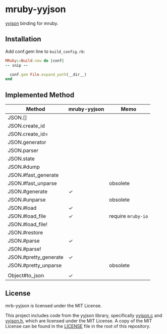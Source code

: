 # mruby-yyjson

[yyjson](https://github.com/ibireme/yyjson) binding for mruby.

## Installation

Add conf.gem line to `build_config.rb`:

```ruby
MRuby::Build.new do |conf|
-- snip --

  conf.gem File.expand_path(__dir__)
end
```

## Implemented Method

| Method                | mruby-yyjson | Memo               |
|-----------------------|--------------|--------------------|
| JSON.[]               |              |                    |
| JSON.create_id        |              |                    |
| JSON.create_id=       |              |                    |
| JSON.generator        |              |                    |
| JSON.parser           |              |                    |
| JSON.state            |              |                    |
| JSON.#dump            |              |                    |
| JSON.#fast_generate   |              |                    |
| JSON.#fast_unparse    |              | obsolete           |
| JSON.#generate        | ✓            |                    |
| JSON.#unparse         |              | obsolete           |
| JSON.#load            | ✓            |                    |
| JSON.#load_file       | ✓            | require `mruby-io` |
| JSON.#load_file!      |              |                    |
| JSON.#restore         |              |                    |
| JSON.#parse           | ✓            |                    |
| JSON.#parse!          |              |                    |
| JSON.#pretty_generate | ✓            |                    |
| JSON.#pretty_unparse  |              | obsolete           |
||||
| Object#to_json       | ✓            |                     |

## License

mrb-yyjson is licensed under the MIT License.

This project includes code from the yyjson library, specifically [yyjson.c](src/yyjson.c) and [yyjson.h](src/yyjson.h), which are licensed under the MIT License. A copy of the MIT License can be found in the [LICENSE](./LICENSE) file in the root of this repository.
